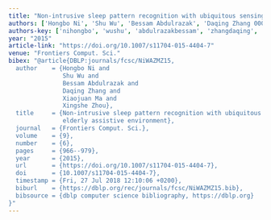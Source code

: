 ```yaml
---
title: "Non-intrusive sleep pattern recognition with ubiquitous sensing in elderly assistive environment"
authors: ['Hongbo Ni', 'Shu Wu', 'Bessam Abdulrazak', 'Daqing Zhang 0001', 'Xiaojuan Ma', 'Xingshe Zhou']
authors-key: ['nihongbo', 'wushu', 'abdulrazakbessam', 'zhangdaqing', 'maxiaojuan', 'zhouxingshe']
year: "2015"
article-link: "https://doi.org/10.1007/s11704-015-4404-7"
venue: "Frontiers Comput. Sci."
bibex: "@article{DBLP:journals/fcsc/NiWAZMZ15,
  author    = {Hongbo Ni and
               Shu Wu and
               Bessam Abdulrazak and
               Daqing Zhang and
               Xiaojuan Ma and
               Xingshe Zhou},
  title     = {Non-intrusive sleep pattern recognition with ubiquitous sensing in
               elderly assistive environment},
  journal   = {Frontiers Comput. Sci.},
  volume    = {9},
  number    = {6},
  pages     = {966--979},
  year      = {2015},
  url       = {https://doi.org/10.1007/s11704-015-4404-7},
  doi       = {10.1007/s11704-015-4404-7},
  timestamp = {Fri, 27 Jul 2018 12:10:06 +0200},
  biburl    = {https://dblp.org/rec/journals/fcsc/NiWAZMZ15.bib},
  bibsource = {dblp computer science bibliography, https://dblp.org}
}"
---
```

